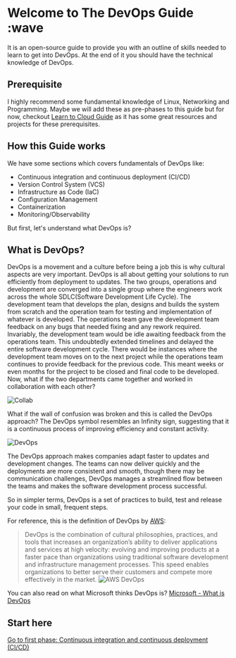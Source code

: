 # Welcome to The DevOps Guide :wave

It is an open-source guide to provide you with an outline of skills needed to learn to get into DevOps. At the end of it you should have the technical knowledge of DevOps.

## Prerequisite

I highly recommend some fundamental knowledge of Linux, Networking and Programming.
Maybe we will add these as pre-phases to this guide but for now, checkout [Learn to Cloud Guide](https://learntocloud.guide) as it has some great resources and projects for these prerequisites.

## How this Guide works

We have some sections which covers fundamentals of DevOps like:

- Continuous integration and continuous deployment (CI/CD)
- Version Control System (VCS)
- Infrastructure as Code (IaC)
- Configuration Management
- Containerization
- Monitoring/Observability

But first, let's understand what DevOps is?

## What is DevOps?

DevOps is a movement and a culture before being a job this is why cultural aspects are very important. DevOps is all about getting your solutions to run efficiently from deployment to updates.
The two groups, operations and development are converged into a single group where the engineers work across the whole SDLC(Software Development Life Cycle).
The development team that develops the plan, designs and builds the system from scratch and the operation team for testing and implementation of whatever is developed. The operations team gave the development team feedback on any bugs that needed fixing and any rework required. Invariably, the development team would be idle awaiting feedback from the operations team. This undoubtedly extended timelines and delayed the entire software development cycle. There would be instances where the development team moves on to the next project while the operations team continues to provide feedback for the previous code. This meant weeks or even months for the project to be closed and final code to be developed. Now, what if the two departments came together and worked in collaboration with each other?

![Collab](assets/collaboration.webp)

What if the wall of confusion was broken and this is called the DevOps approach? The DevOps symbol resembles an Infinity sign, suggesting that it is a continuous process of improving efficiency and constant activity.

![DevOps](assets/DevOps.webp)

The DevOps approach makes companies adapt faster to updates and development changes. The teams can now deliver quickly and the deployments are more consistent and smooth, though there may be communication challenges, DevOps manages a streamlined flow between the teams and makes the software development process successful.

So in simpler terms, DevOps is a set of practices to build, test and release your code in small, frequent steps.

For reference, this is the definition of DevOps by [AWS](https://aws.amazon.com/devops/what-is-devops/):
> DevOps is the combination of cultural philosophies, practices, and tools that increases an organization’s ability to deliver applications and services at high velocity: evolving and improving products at a faster pace than organizations using traditional software development and infrastructure management processes. This speed enables organizations to better serve their customers and compete more effectively in the market.
![AWS DevOps](assets/AWSDevOps.png)

You can also read on what Microsoft thinks DevOps is?
 [Microsoft - What is DevOps](https://azure.microsoft.com/overview/what-is-devops/#overview)

## Start here

[Go to first phase: Continuous integration and continuous deployment (CI/CD)](ci-cd/README.md)
